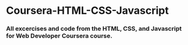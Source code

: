 # Coursera-HTML-CSS-Javascript

### All excercises and code from the HTML, CSS, and Javascript for Web Developer Coursera course.
